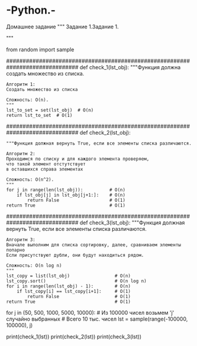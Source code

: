 # -Python.-
Домашнее задание
"""
Задание 1.Задание 1.

"""

from random import sample


##############################################################################
def check_1(lst_obj):
    """Функция должна создать множество из списка.

    Алгоритм 1:
    Создать множество из списка

    Сложность: O(n).
    """
    lst_to_set = set(lst_obj)  # O(n)
    return lst_to_set  # O(1)


##############################################################################
def check_2(lst_obj):

    """Функция должная вернуть True, если все элементы списка различаются.

    Алгоритм 2:
    Проходимся по списку и для каждого элемента проверяем,
    что такой элемент отстутствует
    в оставшихся справа элементах

    Сложность: O(n^2).
    """
    for j in range(len(lst_obj)):          # O(n)
        if lst_obj[j] in lst_obj[j+1:]:    # O(n)
            return False                   # O(1)
    return True                            # O(1)


##############################################################################
def check_3(lst_obj):
    """Функция должная вернуть True, если все элементы списка различаются.

    Алгоритм 3:
    Вначале выполним для списка сортировку, далее, сравниваем элементы попарно
    Если присутствуют дубли, они будут находиться рядом.

    Сложность: O(n log n)
    """
    lst_copy = list(lst_obj)                 # O(n)
    lst_copy.sort()                          # O(n log n)
    for i in range(len(lst_obj) - 1):        # O(n)
        if lst_copy[i] == lst_copy[i+1]:     # O(1)
            return False                     # O(1)
    return True                              # O(1)


for j in (50, 500, 1000, 5000, 10000):
    # Из 100000 чисел возьмем 'j' случайно выбранных
    # Всего 10 тыс. чисел
    lst = sample(range(-100000, 100000), j)

print(check_1(lst))
print(check_2(lst))
print(check_3(lst))
